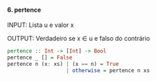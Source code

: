 #### 6. pertence

INPUT: Lista u e valor x

OUTPUT: Verdadeiro se x ∈ u e falso do contrário


```hs
pertence :: Int -> [Int] -> Bool
pertence _ [] = False
pertence n (x: xs) | (x == n) = True
                   | otherwise = pertence n xs

```